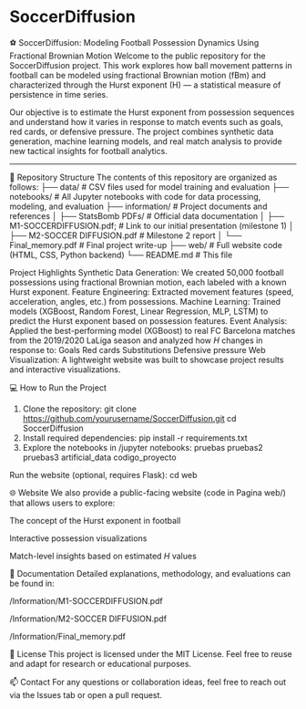 # SoccerDiffusion 
⚽ SoccerDiffusion: Modeling Football Possession Dynamics Using Fractional Brownian Motion
Welcome to the public repository for the SoccerDiffusion project. This work explores how ball movement patterns in football can be modeled using fractional Brownian motion (fBm) and characterized through the Hurst exponent (H) — a statistical measure of persistence in time series.

Our objective is to estimate the Hurst exponent from possession sequences and understand how it varies in response to match events such as goals, red cards, or defensive pressure. The project combines synthetic data generation, machine learning models, and real match analysis to provide new tactical insights for football analytics.

---

📁 Repository Structure
The contents of this repository are organized as follows:
├── data/ # CSV files used for model training and evaluation
├── notebooks/ # All Jupyter notebooks with code for data processing, modeling, and evaluation
├── information/ # Project documents and references
│ ├── StatsBomb PDFs/ # Official data documentation
│ ├── M1-SOCCERDIFFUSION.pdf; # Link to our initial presentation (milestone 1)
│ ├── M2-SOCCER DIFFUSION.pdf # Milestone 2 report
│ └── Final_memory.pdf # Final project write-up
├── web/ # Full website code (HTML, CSS, Python backend)
└── README.md # This file 

Project Highlights
Synthetic Data Generation: We created 50,000 football possessions using fractional Brownian motion, each labeled with a known Hurst exponent.
Feature Engineering: Extracted movement features (speed, acceleration, angles, etc.) from possessions.
Machine Learning: Trained models (XGBoost, Random Forest, Linear Regression, MLP, LSTM) to predict the Hurst exponent based on possession features.
Event Analysis: Applied the best-performing model (XGBoost) to real FC Barcelona matches from the 2019/2020 LaLiga season and analyzed how $H$ changes in response to:
Goals
Red cards
Substitutions
Defensive pressure
Web Visualization: A lightweight website was built to showcase project results and interactive visualizations.

💻 How to Run the Project
1. Clone the repository:
   git clone https://github.com/yourusername/SoccerDiffusion.git
   cd SoccerDiffusion
2. Install required dependencies:
   pip install -r requirements.txt
3. Explore the notebooks in /jupyter notebooks:
   pruebas
   pruebas2
   pruebas3
   artificial_data
   codigo_proyecto

Run the website (optional, requires Flask):
cd web

🌐 Website
We also provide a public-facing website (code in Pagina web/) that allows users to explore:

The concept of the Hurst exponent in football

Interactive possession visualizations

Match-level insights based on estimated $H$ values

📘 Documentation
Detailed explanations, methodology, and evaluations can be found in:

/Information/M1-SOCCERDIFFUSION.pdf

/Information/M2-SOCCER DIFFUSION.pdf

/Information/Final_memory.pdf

📄 License
This project is licensed under the MIT License. Feel free to reuse and adapt for research or educational purposes.

📫 Contact
For any questions or collaboration ideas, feel free to reach out via the Issues tab or open a pull request.
